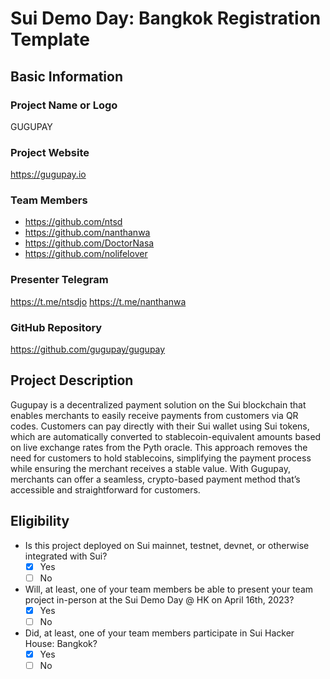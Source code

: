 # Sui Demo Day: Bangkok Registration Template

## Basic Information

### Project Name or Logo

GUGUPAY

### Project Website

https://gugupay.io

### Team Members

- https://github.com/ntsd
- https://github.com/nanthanwa
- https://github.com/DoctorNasa
- https://github.com/nolifelover

### Presenter Telegram

https://t.me/ntsdjo
https://t.me/nanthanwa

### GitHub Repository

https://github.com/gugupay/gugupay

## Project Description

Gugupay is a decentralized payment solution on the Sui blockchain that enables merchants to easily receive payments from customers via QR codes. Customers can pay directly with their Sui wallet using Sui tokens, which are automatically converted to stablecoin-equivalent amounts based on live exchange rates from the Pyth oracle. This approach removes the need for customers to hold stablecoins, simplifying the payment process while ensuring the merchant receives a stable value. With Gugupay, merchants can offer a seamless, crypto-based payment method that’s accessible and straightforward for customers.

## Eligibility

- Is this project deployed on Sui mainnet, testnet, devnet, or otherwise integrated with Sui?
  - [x] Yes
  - [ ] No
- Will, at least, one of your team members be able to present your team project in-person at the Sui Demo Day @ HK on April 16th, 2023?
  - [x] Yes
  - [ ] No
- Did, at least, one of your team members participate in Sui Hacker House: Bangkok?
  - [x] Yes
  - [ ] No
